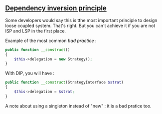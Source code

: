 ## [Dependency inversion principle][1]

Some developers would say this is tthe most important principle to design
loose coupled system. That's right. But you can't achieve it if you are not
ISP and LSP in the first place.

Example of the most common *bad practice* :

```php
public function __construct()
{
    $this->delegation = new Strategy();
}
```

With DIP, you will have :

```php
public function __construct(StrategyInterface $strat)
{
    $this->delegation = $strat;
}
```

A note about using a singleton instead of "new" : it is a bad pratice too.

[1]: http://en.wikipedia.org/wiki/Dependency_inversion_principle